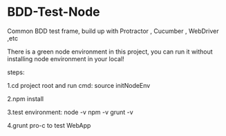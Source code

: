 BDD-Test-Node
=============

Common BDD test frame, build up with Protractor , Cucumber , WebDriver ,etc

There is a green node environment in this project, you can run it without installing node environment in your local!

steps:

1.cd project root and run cmd:   source initNodeEnv

2.npm install

3.test environment: node -v       npm -v       grunt -v

4.grunt pro-c  to test WebApp

